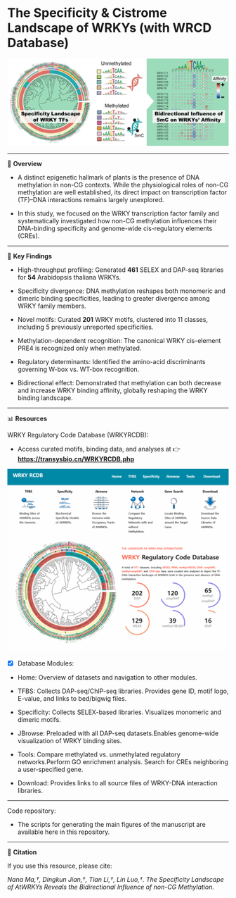 # The Specificity & Cistrome Landscape of WRKYs (with WRCD Database)

![image](https://github.com/Jiang-Bio/WRKY_RCDB/blob/master/graphical_abstract.png)

---
📖 **Overview**

- A distinct epigenetic hallmark of plants is the presence of DNA methylation in non-CG contexts. While the physiological roles of non-CG methylation are well established, its direct impact on transcription factor (TF)–DNA interactions remains largely unexplored.

- In this study, we focused on the WRKY transcription factor family and systematically investigated how non-CG methylation influences their DNA-binding specificity and genome-wide cis-regulatory elements (CREs).

---

🔬 **Key Findings**

- High-throughput profiling: Generated **461** SELEX and DAP-seq libraries for **54** Arabidopsis thaliana WRKYs.

- Specificity divergence: DNA methylation reshapes both monomeric and dimeric binding specificities, leading to greater divergence among WRKY family members.

- Novel motifs: Curated **201** WRKY motifs, clustered into 11 classes, including 5 previously unreported specificities.

- Methylation-dependent recognition: The canonical WRKY cis-element PRE4 is recognized only when methylated.

- Regulatory determinants: Identified the amino-acid discriminants governing W-box vs. WT-box recognition.

- Bidirectional effect: Demonstrated that methylation can both decrease and increase WRKY binding affinity, globally reshaping the WRKY binding landscape.

---

📊 **Resources**

WRKY Regulatory Code Database (WRKYRCDB):
- Access curated motifs, binding data, and analyses at 👉 **https://transysbio.cn/WRKYRCDB.php**
  
![image](https://github.com/Jiang-Bio/WRKY_RCDB/blob/master/WRKYRCDB.png)

- [x] Database Modules:

- Home: Overview of datasets and navigation to other modules.

- TFBS: Collects DAP-seq/ChIP-seq libraries. Provides gene ID, motif logo, E-value, and links to bed/bigwig files.

- Specificity: Collects SELEX-based libraries. Visualizes monomeric and dimeric motifs.

- JBrowse: Preloaded with all DAP-seq datasets.Enables genome-wide visualization of WRKY binding sites.

- Tools: Compare methylated vs. unmethylated regulatory networks.Perform GO enrichment analysis. Search for CREs neighboring a user-specified gene.

- Download: Provides links to all source files of WRKY-DNA interaction libraries.

---

Code repository:
- The scripts for generating the main figures of the manuscript are available here in this repository.

---

📌 **Citation**

If you use this resource, please cite:

*Nana Ma,†, Dingkun Jian,†, Tian Li,†, Lin Luo,†. The Specificity Landscape of AtWRKYs Reveals the Bidirectional Influence of non-CG Methylation.*
